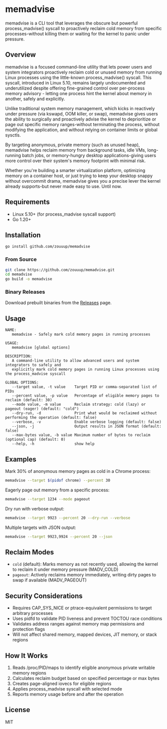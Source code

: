 # memadvise

memadvise is a CLI tool that leverages the obscure but powerful process_madvise() syscall to proactively reclaim cold memory from specific processes-without killing them or waiting for the kernel to panic under pressure.

## Overview

memadvise is a focused command-line utility that lets power users and system integrators proactively reclaim cold or unused memory from running Linux processes using the little-known process_madvise() syscall. This syscall, introduced in Linux 5.10, remains largely undocumented and underutilized despite offering fine-grained control over per-process memory advisory - letting one process hint the kernel about memory in another, safely and explicitly.

Unlike traditional system memory management, which kicks in reactively under pressure (via kswapd, OOM killer, or swap), memadvise gives users the ability to surgically and proactively advise the kernel to deprioritize or page out specific memory ranges-without terminating the process, without modifying the application, and without relying on container limits or global sysctls.

By targeting anonymous, private memory (such as unused heap), memadvise helps reclaim memory from background tasks, idle VMs, long-running batch jobs, or memory-hungry desktop applications-giving users more control over their system's memory footprint with minimal risk.

Whether you're building a smarter virtualization platform, optimizing memory on a container host, or just trying to keep your desktop snappy without overcommit drama, memadvise gives you a precise lever the kernel already supports-but never made easy to use. Until now.

## Requirements

- Linux 5.10+ (for process_madvise syscall support)
- Go 1.20+

## Installation

```bash
go install github.com/zouuup/memadvise
```

### From Source

```bash
git clone https://github.com/zouuup/memadvise.git
cd memadvise
go build -o memadvise
```

### Binary Releases

Download prebuilt binaries from the [Releases](https://github.com/zouuup/memadvise/releases) page.

## Usage

```
NAME:
   memadvise - Safely mark cold memory pages in running processes

USAGE:
   memadvise [global options]

DESCRIPTION:
   A command-line utility to allow advanced users and system integrators to safely and
   explicitly mark cold memory pages in running Linux processes using the process_madvise syscall

GLOBAL OPTIONS:
   --target value, -t value    Target PID or comma-separated list of PIDs
   --percent value, -p value   Percentage of eligible memory pages to reclaim (default: 30)
   --mode value, -m value      Reclaim strategy: cold (lazy) or pageout (eager) (default: "cold")
   --dry-run, -d               Print what would be reclaimed without performing the operation (default: false)
   --verbose, -v               Enable verbose logging (default: false)
   --json, -j                  Output results in JSON format (default: false)
   --max-bytes value, -b value Maximum number of bytes to reclaim (optional cap) (default: 0)
   --help, -h                  show help
```

## Examples

Mark 30% of anonymous memory pages as cold in a Chrome process:

```bash
memadvise --target $(pidof chrome) --percent 30
```

Eagerly page out memory from a specific process:

```bash
memadvise --target 1234 --mode pageout
```

Dry run with verbose output:

```bash
memadvise --target 9923 --percent 20 --dry-run --verbose
```

Multiple targets with JSON output:

```bash
memadvise --target 9923,9924 --percent 20 --json
```

## Reclaim Modes

- `cold` (default): Marks memory as not recently used, allowing the kernel to reclaim it under memory pressure (MADV_COLD)
- `pageout`: Actively reclaims memory immediately, writing dirty pages to swap if available (MADV_PAGEOUT)

## Security Considerations

- Requires CAP_SYS_NICE or ptrace-equivalent permissions to target arbitrary processes
- Uses pidfd to validate PID liveness and prevent TOCTOU race conditions
- Validates address ranges against memory map permissions and protection flags
- Will not affect shared memory, mapped devices, JIT memory, or stack regions

## How It Works

1. Reads /proc/PID/maps to identify eligible anonymous private writable memory regions
2. Calculates reclaim budget based on specified percentage or max bytes
3. Creates page-aligned iovecs for eligible regions
4. Applies process_madvise syscall with selected mode
5. Reports memory usage before and after the operation

## License

MIT

